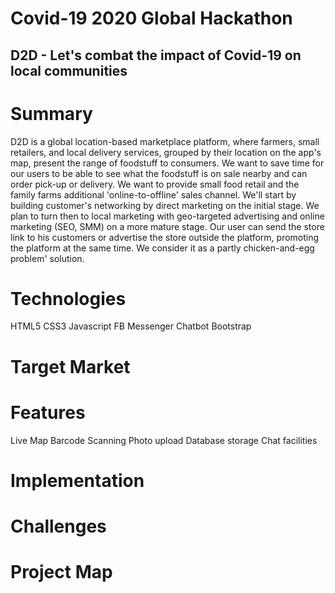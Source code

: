 # Covid-19 2020 Global Hackathon
## D2D - Let's combat the impact of Covid-19 on local communities


# Summary


D2D is a global location-based marketplace platform, where farmers, small retailers, and local delivery services, grouped by their location on the app's map, present the range of foodstuff to consumers. We want to save time for our users to be able to see what the foodstuff is on sale nearby and can order pick-up or delivery. We want to provide small food retail and the family farms additional 'online-to-offline' sales channel. We'll start by building customer's networking by direct marketing on the initial stage. We plan to turn then to local marketing with geo-targeted advertising and online marketing (SEO, SMM) on a more mature stage. Our user can send the store link to his customers or advertise the store outside the platform, promoting the platform at the same time. We consider it as a partly chicken-and-egg problem' solution.

# Technologies
HTML5
CSS3
Javascript
FB Messenger Chatbot
Bootstrap

# Target Market

# Features
Live Map
Barcode Scanning
Photo upload
Database storage
Chat facilities

# Implementation

# Challenges

# Project Map

